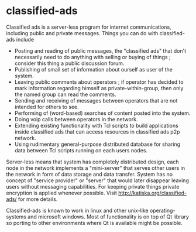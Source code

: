 classified-ads
==============

Classified ads is a server-less program for internet communications, 
including public and private messages. Things you can do with classified-ads
include
 * Posting and reading of public messages, the "classified ads" that 
   don't necessarily need to do anything with selling or buying of 
   things ; consider this thing a public discussion forum.
 * Publishing of small set of information about ourself as user of the system.
 * Leaving public comments about operators ; if operator has decided to 
   mark information regarding himself as private-within-group, then only
   the named group can read the comments. 
 * Sending and receiving of messages between operators that are not 
   intended for others to see.
 * Performing of (word-based) searches of content posted into the system.
 * Doing voip calls between operators in the network.
 * Extending existing functionality with Tcl scripts to build applications inside classified ads that can access resources in classified ads p2p network.
 * Using rudimentary general-purpose distributed database for sharing data between Tcl scripts running on each users nodes.

Server-less means that system has completely distributed design, each 
node in the network implements a "mini-server" that serves other users
in the network in form of data storage and data transfer. System has no
concept of "service provider" or "server" that would later disappear
leaving users without messaging capabilities. For keeping private things
private encryption is applied whenever possible. Visit
http://katiska.org/classified-ads/ for more details. 

Classified-ads is known to work in linux and other unix-like operating-
systems and microsoft windows. Most of functionality is on top of Qt 
library so porting to other environments where Qt is available might be
possible.
